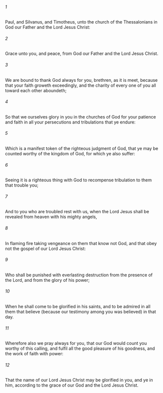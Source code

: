 ###### 1
Paul, and Silvanus, and Timotheus, unto the church of the Thessalonians in God our Father and the Lord Jesus Christ:

###### 2
Grace unto you, and peace, from God our Father and the Lord Jesus Christ.

###### 3
We are bound to thank God always for you, brethren, as it is meet, because that your faith groweth exceedingly, and the charity of every one of you all toward each other aboundeth;

###### 4
So that we ourselves glory in you in the churches of God for your patience and faith in all your persecutions and tribulations that ye endure:

###### 5
Which is a manifest token of the righteous judgment of God, that ye may be counted worthy of the kingdom of God, for which ye also suffer:

###### 6
Seeing it is a righteous thing with God to recompense tribulation to them that trouble you;

###### 7
And to you who are troubled rest with us, when the Lord Jesus shall be revealed from heaven with his mighty angels,

###### 8
In flaming fire taking vengeance on them that know not God, and that obey not the gospel of our Lord Jesus Christ:

###### 9
Who shall be punished with everlasting destruction from the presence of the Lord, and from the glory of his power;

###### 10
When he shall come to be glorified in his saints, and to be admired in all them that believe (because our testimony among you was believed) in that day.

###### 11
Wherefore also we pray always for you, that our God would count you worthy of this calling, and fulfil all the good pleasure of his goodness, and the work of faith with power:

###### 12
That the name of our Lord Jesus Christ may be glorified in you, and ye in him, according to the grace of our God and the Lord Jesus Christ.

